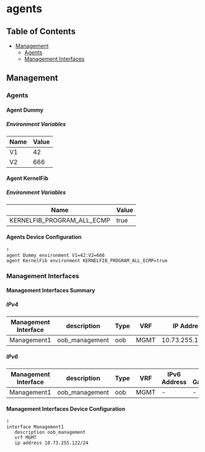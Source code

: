 # agents

## Table of Contents

- [Management](#management)
  - [Agents](#agents)
  - [Management Interfaces](#management-interfaces)

## Management

### Agents

#### Agent Dummy

##### Environment Variables

| Name | Value |
| ---- | ----- |
| V1 | 42 |
| V2 | 666 |

#### Agent KernelFib

##### Environment Variables

| Name | Value |
| ---- | ----- |
| KERNELFIB_PROGRAM_ALL_ECMP | true |

#### Agents Device Configuration

```eos
!
agent Dummy environment V1=42:V2=666
agent KernelFib environment KERNELFIB_PROGRAM_ALL_ECMP=true
```

### Management Interfaces

#### Management Interfaces Summary

##### IPv4

| Management Interface | description | Type | VRF | IP Address | Gateway |
| -------------------- | ----------- | ---- | --- | ---------- | ------- |
| Management1 | oob_management | oob | MGMT | 10.73.255.122/24 | 10.73.255.2 |

##### IPv6

| Management Interface | description | Type | VRF | IPv6 Address | IPv6 Gateway |
| -------------------- | ----------- | ---- | --- | ------------ | ------------ |
| Management1 | oob_management | oob | MGMT | - | - |

#### Management Interfaces Device Configuration

```eos
!
interface Management1
   description oob_management
   vrf MGMT
   ip address 10.73.255.122/24
```
